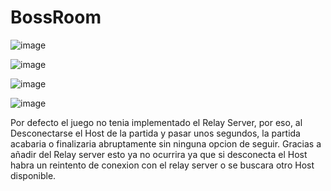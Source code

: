 # BossRoom

![image](https://github.com/9RACHA/BossRoom/assets/66274956/21f69677-06ac-440b-bafe-98180c8de231)

![image](https://github.com/9RACHA/BossRoom/assets/66274956/1f72c87c-4fdd-4b06-9d70-8a2b74bc41b6)

![image](https://github.com/9RACHA/BossRoom/assets/66274956/9f1fd63b-4049-4baf-bd8c-6fb79e15d18f)

![image](https://github.com/9RACHA/BossRoom/assets/66274956/88e30f40-44b0-48da-9d81-faafbf8d71a7)

Por defecto el juego no tenia implementado el Relay Server, por eso, al Desconectarse el Host de la partida y pasar unos segundos, la partida acabaria o finalizaria abruptamente sin ninguna opcion de seguir.
Gracias a añadir del Relay server esto ya no ocurrira ya que si desconecta el Host habra un reintento de conexion con el relay server o se buscara otro Host disponible. 


